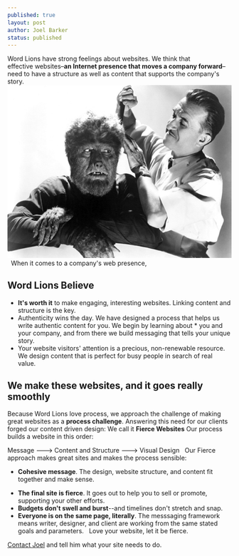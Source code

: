 ```yaml
---
published: true
layout: post
author: Joel Barker
status: published
---
```


Word Lions have strong feelings about websites. We think that effective websites–**an Internet presence that moves a company forward**–need to have a structure as well as content that supports the company's story.
![We make websites that are fierce but well groomed.](/_posts/Fierce-but-well-groomed.jpg)
 
When it comes to a company's web presence,
## Word Lions Believe
- **It's worth it** to make engaging, interesting websites. Linking content and structure is the key.
- Authenticity wins the day. We have designed a process that helps us write authentic content for you. We begin by learning about * you and your company, and from there we build messaging that tells your unique story.
- Your website visitors' attention is a precious, non-renewable resource. We design content that is perfect for busy people in search of real value.

## We make these websites, and it goes really smoothly
Because Word Lions love process, we approach the challenge of making great websites as a **process challenge**. Answering this need for our clients forged our content driven design: We call it **Fierce Websites**
Our process builds a website in this order:

Message ---> Content and Structure ---> Visual Design
 
Our Fierce approach makes great sites and makes the process sensible:
- **Cohesive message**. The design, website structure, and content fit together and make sense. 
* **The final site is fierce**. It goes out to help you to sell or promote, supporting your other efforts.
* **Budgets don't swell and burst**--and timelines don't stretch and snap.
* **Everyone is on the same page, literally**. The messsaging framework means writer, designer, and client are working from the same stated goals and parameters.
 
Love your website, let it be fierce.

[Contact Joel](http://wordlions.com/contact/ "Contact Joel") and tell him what your site needs to do.
